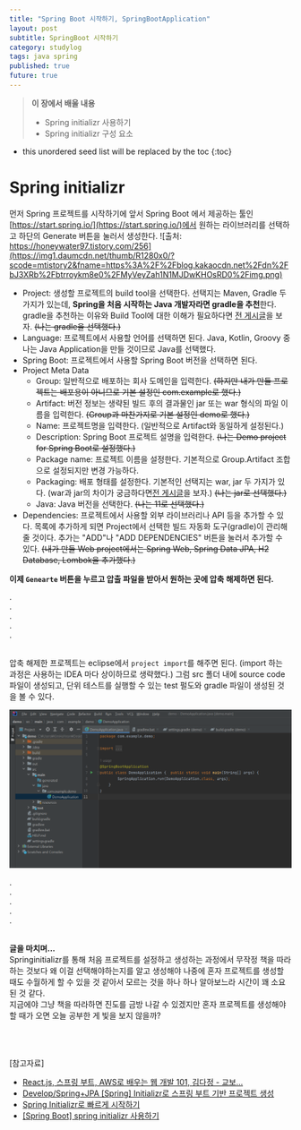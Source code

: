 ```yaml
---
title: "Spring Boot 시작하기, SpringBootApplication"
layout: post
subtitle: SpringBoot 시작하기
category: studylog
tags: java spring
published: true
future: true
---
```


> **이 장에서 배울 내용**
>
> * Spring initializr 사용하기
> * Spring initializr 구성 요소


<!--more-->

* this unordered seed list will be replaced by the toc
{:toc}

# Spring initializr

먼저 Spring 프로젝트를 시작하기에 앞서 Spring Boot 에서 제공하는 툴인 [https://start.spring.io/](https://start.spring.io/)에서 원하는 라이브러리를 선택하고 하단의 Generate 버튼을 눌러서 생성한다.
![출처: https://honeywater97.tistory.com/256](https://img1.daumcdn.net/thumb/R1280x0/?scode=mtistory2&fname=https%3A%2F%2Fblog.kakaocdn.net%2Fdn%2FbJ3XRb%2Fbtrroykm8e0%2FMyVeyZah1N1MJDwKHOsRD0%2Fimg.png)

* Project: 생성할 프로젝트의 build tool을 선택한다. 선택지는 Maven, Gradle 두 가지가 있는데, **Spring을 처음 시작하는 Java 개발자라면 gradle을 추천**한다.  
gradle을 추천하는 이유와 Build Tool에 대한 이해가 필요하다면 [전 게시글](https://hye807n.github.io/studylog/gradle,maven.html)을 보자. ~~(나는 gradle을 선택했다.)~~  
* Language: 프로젝트에서 사용할 언어를 선택하면 된다. Java, Kotlin, Groovy 중 나는 Java Application을 만들 것이므로 Java를 선택했다.  
* Spring Boot: 프로젝트에서 사용할 Spring Boot 버전을 선택하면 된다.  
* Project Meta Data  
    * Group: 일반적으로 배포하는 회사 도메인을 입력한다.  ~~(하지만 내가 만들 프로젝트는 배포용이 아니므로 기본 설정인 com.example로 했다.)~~  
    * Artifact: 버전 정보는 생략된 빌드 후의 결과물인 jar 또는 war 형식의 파일 이름을 입력한다. ~~(Group과 마찬가지로 기본 설정인 demo로 했다.)~~  
    * Name: 프로젝트명을 입력한다. (일반적으로 Artifact와 동일하게 설정된다.)  
    * Description: Spring Boot 프로젝트 설명을 입력한다. ~~(나는 Demo project for Spring Boot로 설정했다.)~~  
    * Package name: 프로젝트 이름을 설정한다. 기본적으로 Group.Artifact 조합으로 설정되지만 변경 가능하다.  
    * Packaging: 배포 형태를 설정한다. 기본적인 선택지는 war, jar 두 가지가 있다. (war과 jar의 차이가 궁금하다면[전 게시글](https://hye807n.github.io/studylog/2023-08-18-war,jar.md)을 보자.) ~~(나는 jar로 선택했다.)~~  
    * Java: Java 버전을 선택한다. ~~(나는 11로 선택했다.)~~  
* Dependencies: 프로젝트에서 사용할 외부 라이브러리나 API 등을 추가할 수 있다. 목록에 추가하게 되면 Project에서 선택한 빌드 자동화 도구(gradle)이 관리해줄 것이다.  추가는 "ADD"나 "ADD DEPENDENCIES" 버튼을 눌러서 추가할 수 있다. ~~(내가 만들 Web project에서는 Spring Web, Spring Data JPA, H2 Database, Lombok을 추가했다.)~~    

**이제 `Genearte` 버튼을 누르고 압출 파일을 받아서 원하는 곳에 압축 해제하면 된다.**  

.<br/>
.<br/>
.<br/>
.<br/>
.<br/><br/>

압축 해제한 프로젝트는 eclipse에서 `project import`를 해주면 된다. (import 하는 과정은 사용하는 IDEA 마다 상이하므로 생략했다.) 그럼 src 폴더 내에 source code 파일이 생성되고, 단위 테스트를 실행할 수 있는 test 펄도와 gradle 파일이 생성된 것을 볼 수 있다.

![결과 이미지](https://github.com/hYe807n/hYe807n.github.io/blob/master/_posts/studylog/textbook/spring/img/2023-08-17/1.png?raw=true)

.<br/>
.<br/>
.<br/>
.<br/>
.<br/><br/>

**글을 마치며...**<br/>
Springinitializr를 통해 처음 프로젝트를 설정하고 생성하는 과정에서  무작정 책을 따라하는 것보다 왜 이걸 선택해야하는지를 알고 생성해야 나중에 혼자 프로젝트를 생성할 때도 수월하게 할 수 있을 것 같아서 모르는 것을 하나 하나 알아보느라 시간이 꽤 소요된 것 같다.  
지금에야 그냥 책을 따라하면 진도를 금방 나갈 수 있겠지만 혼자 프로젝트를 생성해야할 때가 오면 오늘 공부한 게 빛을 보지 않을까?  
<br/>
<br/>
<br/>

[참고자료]<br/>  
* [React.js, 스프링 부트, AWS로 배우는 웹 개발 101, 김다정 - 교보...](https://product.kyobobook.co.kr/detail/S000001805062)  
* [Develop/Spring+JPA [Spring] Initializr로 스프링 부트 기반 프로젝트 생성](https://yeonyeon.tistory.com/67)  
* [Spring Initializr로 빠르게 시작하기](https://workshop.infograb.io/gitlab-ci/21_spring-boot_hello_world_rest_api/2_spring_initializr/)
* [[Spring Boot] spring initializr 사용하기](https://while1.tistory.com/104)